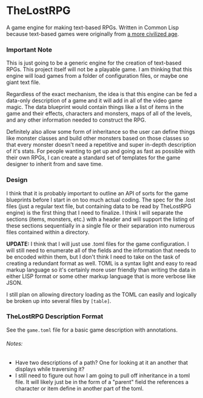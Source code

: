 # TheLostRPG

A game engine for making text-based RPGs. Written in Common Lisp because text-based
games were originally from [a more civilized age](https://xkcd.com/297/).

### Important Note

This is just going to be a generic engine for the creation of text-based RPGs. This
project itself will not be a playable game. I am thinking that this engine will load
games from a folder of configuration files, or maybe one giant text file.

Regardless of the exact mechanism, the idea is that this engine can be fed a data-only
description of a game and it will add in all of the video game magic. The data blueprint
would contain things like a list of items in the game and their effects, characters and
monsters, maps of all of the levels, and any other information needed to construct the RPG.

Definitely also allow some form of inheritance so the user can define things like monster
classes and build other monsters based on those classes so that every monster doesn't
need a repetitive and super in-depth description of it's stats. For people wanting to
get up and going as fast as possible with their own RPGs, I can create a standard set of
templates for the game designer to inherit from and save time.

### Design

I think that it is probably important to outline an API of sorts for the game blueprints
before I start in on too much actual coding. The spec for the .lost files (just a regular
text file, but containing data to be read by TheLostRPG engine) is the first thing that
I need to finalize. I think I will separate the sections (items, monsters, etc.) with
a header and will support the listing of these sections sequentially in a single file or
their separation into numerous files contained within a directory.

**UPDATE:** I think that I will just use .toml files for the game configuration. I will still
need to enumerate all of the fields and the information that needs to be encoded within
them, but I don't think I need to take on the task of creating a redundant format as well.
TOML is a syntax light and easy to read markup language so it's certainly more user friendly
than writing the data in either LISP format or some other markup language that is more
verbose like JSON.

I still plan on allowing directory loading as the TOML can easily and logically be broken up
into several files by `[table]`.

### TheLostRPG Description Format

See the `game.toml` file for a basic game description with annotations.

###### Notes:
* Have two descriptions of a path? One for looking at it an another that displays while
traversing it?
* I still need to figure out how I am going to pull off inheritance in a toml file. It
will likely just be in the form of a "parent" field the references a character or item
define in another part of the toml.
